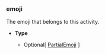 ### emoji [](https://discordpy.readthedocs.io/en/v1.7.3/api.html#discord.Activity.emoji)

The emoji that belongs to this activity.

- **Type**

	- Optional[ [PartialEmoji](discord/Discord%20Models/PartialEmoji/PartialEmoji) ]

